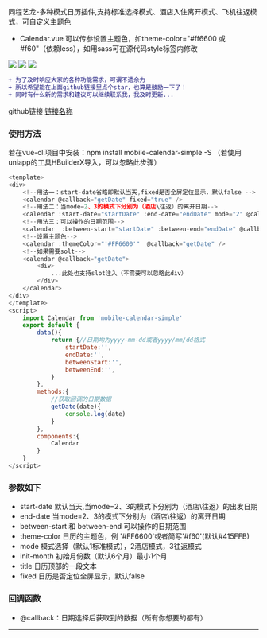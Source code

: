 同程艺龙-多种模式日历插件,支持标准选择模式、酒店入住离开模式、飞机往返模式，可自定义主题色
 * Calendar.vue 可以传参设置主题色，如theme-color="#ff6600 或 #f60"（依赖less），如用sass可在源代码style标签内修改

  ![](https://file.40017.cn/tcyp/tz/11.png)
  ![](https://file.40017.cn/tcyp/tz/22.png)
  ![](https://file.40017.cn/tcyp/tz/33.png)

  
  
```diff
+ 为了及时响应大家的各种功能需求，可谓不遗余力
+ 所以希望能在上面github链接里点个star，也算是鼓励一下了！
+ 同时有什么新的需求和建议可以继续联系我，我及时更新...
```

github链接
[链接名称](https://github.com/tanagang/mobile-calendar-simple)


### 使用方法
若在vue-cli项目中安装：npm install mobile-calendar-simple -S （若使用uniapp的工具HBuilderX导入，可以忽略此步骤）
```javascript
<template>
<div>
	<!--用法一：start-date省略即默认当天,fixed是否全屏定位显示，默认false -->
	<calendar @callback="getDate" fixed="true" /> 
	<!--用法二：当mode=2、3的模式下分别为（酒店\往返）的离开日期-->
	<calendar :start-date="startDate" :end-date="endDate" mode="2" @callback="getDate" />
	<!--用法三：可以操作的日期范围-->
	<calendar  :between-start="startDate" :between-end="endDate" @callback="getDate" />
	<!--设置主题色-->
	<calendar :themeColor="'#FF6600'"  @callback="getDate" />
	<!--如果需要solt-->
	<calendar @callback="getDate">
		<div>
			...此处也支持slot注入（不需要可以忽略此div）
		</div>
	</calendar>
</div>
</template>
<script>
	import Calendar from 'mobile-calendar-simple'
	export default {
		data(){
			return {//日期均为yyyy-mm-dd或者yyyy/mm/dd格式
				startDate:'',
				endDate:'',
				betweenStart:'',
				betweenEnd:'',
			}
		},
		methods:{
			//获取回调的日期数据
			getDate(date){
				console.log(date)
			}
		},
		components:{
			Calendar
		}
	}
</script>
```
### 参数如下
  *  start-date 默认当天,当mode=2、3的模式下分别为（酒店\往返）的出发日期
  *  end-date 当mode=2、3的模式下分别为（酒店\往返）的离开日期
  *  between-start 和 between-end 可以操作的日期范围
  *  theme-color 日历的主题色，例 '#FF6600'或者简写'#f60'(默认#415FFB)
  *  mode 模式选择（默认1标准模式），2酒店模式，3往返模式
  *  init-month 初始月份数（默认6个月）最小1个月
  *  title 日历顶部的一段文本
  *  fixed 日历是否定位全屏显示，默认false


### 回调函数
  *  @callback：日期选择后获取到的数据（所有你想要的都有）
***


